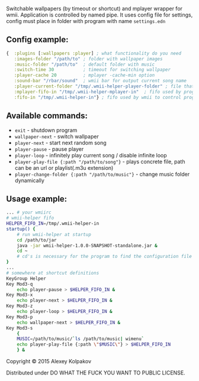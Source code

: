 Switchable wallpapers (by timeout or shortcut) and mplayer wrapper for wmii.
Application is controlled by named pipe.
It uses config file for settings, config must place in folder with program with name `settings.edn`

Config example:
---------------

```clojure
{  :plugins [:wallpapers :player] ; what functionality do you need
   :images-folder "/path/to" ; folder with wallpaper images
   :music-folder "/path/to"  ; default folder with music
   :switch-time 30           ; timeout for switching wallpaper
   :player-cache 20          ; mplayer -cache-min option
   :sound-bar "/rbar/sound"  ; wmii bar for output current song name
   :player-current-folder "/tmp/.wmii-helper-player-folder" ; file that stores current folder of player
   :mplayer-fifo-in "/tmp/.wmii-helper-mplayer-in"  ; fifo used by program to control mplayer
   :fifo-in "/tmp/.wmii-helper-in"} ; fifo used by wmii to control program
```

Available commands:
-------------------

 - `exit` - shutdown program
 - `wallpaper-next` - switch wallpaper
 - `player-next` - start next random song
 - `player-pause` - pause player
 - `player-loop` - infinitely play current song / disable infinite loop
 - `player-play-file {:path "/path/to/song"}` - plays concrete file, path can be an url or playlist(.m3u extension)
 - `player-change-folder {:path "/path/to/music"}` - change music folder dynamically

Usage example:
-------

```bash
... # your wmiirc
# wmii-helper fifo
HELPER_FIFO_IN=/tmp/.wmii-helper-in
startup() {
	# run wmii-helper at startup
	cd /path/to/jar
	java -jar wmii-helper-1.0.0-SNAPSHOT-standalone.jar &
	cd ~
	# cd's is necessary for the program to find the configuration file
}
...
# somewhere at shortcut definitions
KeyGroup Helper
Key Mod3-q
	echo player-pause > $HELPER_FIFO_IN &
Key Mod3-x
	echo player-next > $HELPER_FIFO_IN &
Key Mod3-z
	echo player-loop > $HELPER_FIFO_IN &
Key Mod3-p
	echo wallpaper-next > $HELPER_FIFO_IN &
Key Mod3-s
	{
	MUSIC=/path/to/music/`ls /path/to/music| wimenu`
	echo player-play-file {:path \"$MUSIC\"} > $HELPER_FIFO_IN
	} &
```

Copyright © 2015 Alexey Kolpakov

Distributed under DO WHAT THE FUCK YOU WANT TO PUBLIC LICENSE.
